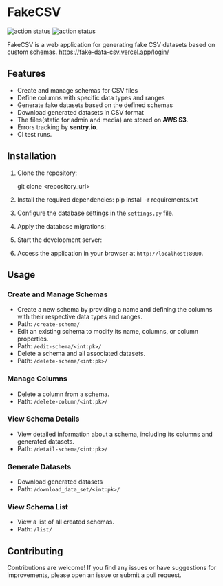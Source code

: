 # FakeCSV

![action status](https://github.com/ch4zzy/fake-data-csv/actions/workflows/django.yml/badge.svg)
![action status](https://github.com/ch4zzy/fake-data-csv/actions/workflows/pre-commit.yml/badge.svg)

FakeCSV is a web application for generating fake CSV datasets based on custom schemas.
https://fake-data-csv.vercel.app/login/

## Features

- Create and manage schemas for CSV files
- Define columns with specific data types and ranges
- Generate fake datasets based on the defined schemas
- Download generated datasets in CSV format
- The files(static for admin and media) are stored on **AWS S3**.
- Errors tracking by **sentry.io**.
- CI test runs.

## Installation

1. Clone the repository:


   git clone <repository_url>

2. Install the required dependencies:
    pip install -r requirements.txt

3. Configure the database settings in the `settings.py` file.

4. Apply the database migrations:

5. Start the development server:

6. Access the application in your browser at `http://localhost:8000`.

## Usage

### Create and Manage Schemas

- Create a new schema by providing a name and defining the columns with their respective data types and ranges.
- Path: `/create-schema/`
- Edit an existing schema to modify its name, columns, or column properties.
- Path: `/edit-schema/<int:pk>/`
- Delete a schema and all associated datasets.
- Path: `/delete-schema/<int:pk>/`

### Manage Columns

- Delete a column from a schema.
- Path: `/delete-column/<int:pk>/`

### View Schema Details

- View detailed information about a schema, including its columns and generated datasets.
- Path: `/detail-schema/<int:pk>/`

### Generate Datasets

- Download generated datasets
- Path: `/download_data_set/<int:pk>/`
### View Schema List

- View a list of all created schemas.
- Path: `/list/`

## Contributing

Contributions are welcome! If you find any issues or have suggestions for improvements, please open an issue or submit a pull request.
